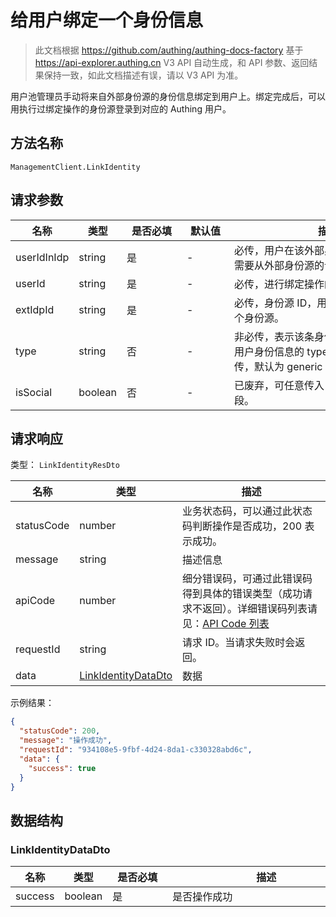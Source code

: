 # 给用户绑定一个身份信息

<!--
  警告⚠️：
  不要直接修改该文档，
  https://github.com/Authing/authing-docs-factory
  使用该项目进行生成
-->

<LastUpdated />

> 此文档根据 https://github.com/authing/authing-docs-factory 基于 https://api-explorer.authing.cn V3 API 自动生成，和 API 参数、返回结果保持一致，如此文档描述有误，请以 V3 API 为准。

用户池管理员手动将来自外部身份源的身份信息绑定到用户上。绑定完成后，可以用执行过绑定操作的身份源登录到对应的 Authing 用户。

## 方法名称

`ManagementClient.LinkIdentity`

## 请求参数

| 名称 | 类型 | <div style="width:80px">是否必填</div> | <div style="width:60px">默认值</div> | <div style="width:300px">描述</div> | <div style="width:200px">示例值</div> |
| ---- | ---- | ---- | ---- | ---- | ---- |
| userIdInIdp | string | 是 | - | 必传，用户在该外部身份源的唯一标识，需要从外部身份源的认证返回值中获取。  |  |
| userId | string | 是 | - | 必传，进行绑定操作的 Authing 用户 ID。  |  |
| extIdpId | string | 是 | - | 必传，身份源 ID，用于指定该身份属于哪个身份源。  |  |
| type | string | 否 | - | 非必传，表示该条身份的具体类型，可从用户身份信息的 type 字段中获取。如果不传，默认为 generic  |  |
| isSocial | boolean | 否 | - | 已废弃，可任意传入，未来将移除该字段。  |  |




## 请求响应

类型： `LinkIdentityResDto`

| 名称 | 类型 | 描述 |
| ---- | ---- | ---- |
| statusCode | number | 业务状态码，可以通过此状态码判断操作是否成功，200 表示成功。 |
| message | string | 描述信息 |
| apiCode | number | 细分错误码，可通过此错误码得到具体的错误类型（成功请求不返回）。详细错误码列表请见：[API Code 列表](https://api-explorer.authing.cn/?tag=group/%E5%BC%80%E5%8F%91%E5%87%86%E5%A4%87#tag/%E5%BC%80%E5%8F%91%E5%87%86%E5%A4%87/%E9%94%99%E8%AF%AF%E5%A4%84%E7%90%86/apiCode) |
| requestId | string | 请求 ID。当请求失败时会返回。 |
| data | <a href="#LinkIdentityDataDto">LinkIdentityDataDto</a> | 数据 |



示例结果：

```json
{
  "statusCode": 200,
  "message": "操作成功",
  "requestId": "934108e5-9fbf-4d24-8da1-c330328abd6c",
  "data": {
    "success": true
  }
}
```

## 数据结构


### <a id="LinkIdentityDataDto"></a> LinkIdentityDataDto

| 名称 | 类型 | <div style="width:80px">是否必填</div> | <div style="width:300px">描述</div> | <div style="width:200px">示例值</div> |
| ---- |  ---- | ---- | ---- | ---- |
| success | boolean | 是 | 是否操作成功   |  `true` |


